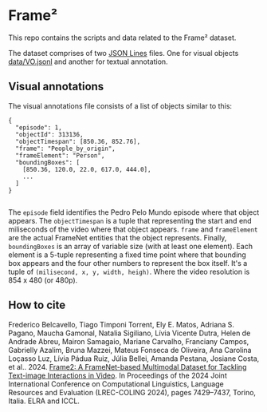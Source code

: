 # Frame²

This repo contains the scripts and data related to the Frame² dataset.

The dataset comprises of two [JSON Lines](https://jsonlines.org/) files. One for visual objects [data/VO.jsonl](data/VO.jsonl) and another for textual annotation.

## Visual annotations

The visual annotations file consists of a list of objects similar to this:

```
{
  "episode": 1,
  "objectId": 313136,
  "objectTimespan": [850.36, 852.76],
  "frame": "People_by_origin",
  "frameElement": "Person",
  "boundingBoxes": [
    [850.36, 120.0, 22.0, 617.0, 444.0],
    ...
  ]
}


```

The ```episode``` field identifies the Pedro Pelo Mundo episode where that object appears.
The ```objectTimespan``` is a tuple that representing the start and end miliseconds of the video where that object appears.
```frame``` and ```frameElement``` are the actual FrameNet entities that the object represents.
Finally, ```boundingBoxes``` is an array of variable size (with at least one element). Each element is a 5-tuple representing a fixed time point where that bounding box appears and the four other numbers to represent the box itself. It's a tuple of ```(milisecond, x, y, width, heigh)```. Where the video resolution is 854 x 480 (or 480p).

<!-- ## Text annotation -->

## How to cite

Frederico Belcavello, Tiago Timponi Torrent, Ely E. Matos, Adriana S. Pagano, Maucha Gamonal, Natalia Sigiliano, Lívia Vicente Dutra, Helen de Andrade Abreu, Mairon Samagaio, Mariane Carvalho, Franciany Campos, Gabrielly Azalim, Bruna Mazzei, Mateus Fonseca de Oliveira, Ana Carolina Loçasso Luz, Lívia Pádua Ruiz, Júlia Bellei, Amanda Pestana, Josiane Costa, et al.. 2024. [Frame2: A FrameNet-based Multimodal Dataset for Tackling Text-image Interactions in Video](https://aclanthology.org/2024.lrec-main.655). In Proceedings of the 2024 Joint International Conference on Computational Linguistics, Language Resources and Evaluation (LREC-COLING 2024), pages 7429–7437, Torino, Italia. ELRA and ICCL.
